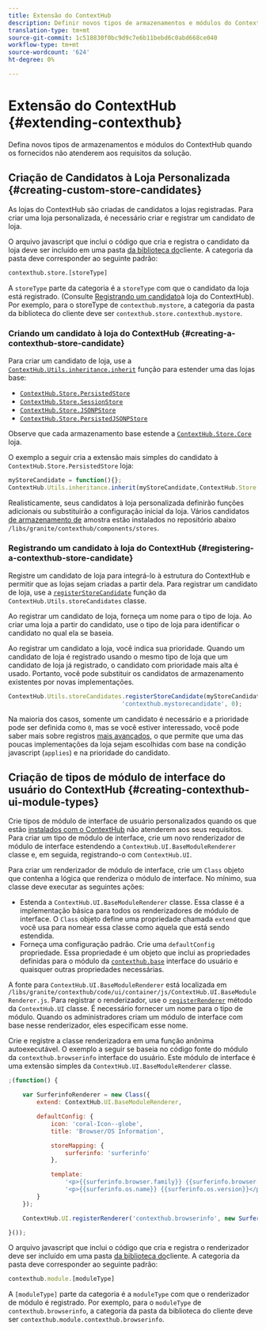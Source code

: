 ```yaml
---
title: Extensão do ContextHub
description: Definir novos tipos de armazenamentos e módulos do ContextHub quando os fornecidos não atenderem aos requisitos da solução
translation-type: tm+mt
source-git-commit: 1c518830f0bc9d9c7e6b11bebd6c0abd668ce040
workflow-type: tm+mt
source-wordcount: '624'
ht-degree: 0%

---
```



# Extensão do ContextHub {#extending-contexthub}

Defina novos tipos de armazenamentos e módulos do ContextHub quando os fornecidos não atenderem aos requisitos da solução.

## Criação de Candidatos à Loja Personalizada {#creating-custom-store-candidates}

As lojas do ContextHub são criadas de candidatos a lojas registradas. Para criar uma loja personalizada, é necessário criar e registrar um candidato de loja.

O arquivo javascript que inclui o código que cria e registra o candidato da loja deve ser incluído em uma pasta [da biblioteca do](/help/implementing/developing/introduction/clientlibs.md)cliente. A categoria da pasta deve corresponder ao seguinte padrão:

```xml
contexthub.store.[storeType]
```

A `storeType` parte da categoria é a `storeType` com que o candidato da loja está registrado. (Consulte [Registrando um candidato](#registering-a-contexthub-store-candidate)à loja do ContextHub). Por exemplo, para o storeType de `contexthub.mystore`, a categoria da pasta da biblioteca do cliente deve ser `contexthub.store.contexthub.mystore`.

### Criando um candidato à loja do ContextHub {#creating-a-contexthub-store-candidate}

Para criar um candidato de loja, use a [`ContextHub.Utils.inheritance.inherit`](contexthub-api.md#inherit-child-parent) função para estender uma das lojas base:

* [`ContextHub.Store.PersistedStore`](contexthub-api.md#contexthub-store-persistedstore)
* [`ContextHub.Store.SessionStore`](contexthub-api.md#contexthub-store-sessionstore)
* [`ContextHub.Store.JSONPStore`](contexthub-api.md#contexthub-store-jsonpstore)
* [`ContextHub.Store.PersistedJSONPStore`](contexthub-api.md#contexthub-store-persistedjsonpstore)

Observe que cada armazenamento base estende a [`ContextHub.Store.Core`](contexthub-api.md#contexthub-store-core) loja.

O exemplo a seguir cria a extensão mais simples do candidato à `ContextHub.Store.PersistedStore` loja:

```javascript
myStoreCandidate = function(){};
ContextHub.Utils.inheritance.inherit(myStoreCandidate,ContextHub.Store.PersistedStore);
```

Realisticamente, seus candidatos à loja personalizada definirão funções adicionais ou substituirão a configuração inicial da loja. Vários candidatos [de armazenamento de](sample-stores.md) amostra estão instalados no repositório abaixo `/libs/granite/contexthub/components/stores`.

### Registrando um candidato à loja do ContextHub {#registering-a-contexthub-store-candidate}

Registre um candidato de loja para integrá-lo à estrutura do ContextHub e permitir que as lojas sejam criadas a partir dela. Para registrar um candidato de loja, use a [`registerStoreCandidate`](contexthub-api.md#registerstorecandidate-store-storetype-priority-applies) função da `ContextHub.Utils.storeCandidates` classe.

Ao registrar um candidato de loja, forneça um nome para o tipo de loja. Ao criar uma loja a partir do candidato, use o tipo de loja para identificar o candidato no qual ela se baseia.

Ao registrar um candidato a loja, você indica sua prioridade. Quando um candidato de loja é registrado usando o mesmo tipo de loja que um candidato de loja já registrado, o candidato com prioridade mais alta é usado. Portanto, você pode substituir os candidatos de armazenamento existentes por novas implementações.

```javascript
ContextHub.Utils.storeCandidates.registerStoreCandidate(myStoreCandidate,
                                'contexthub.mystorecandidate', 0);
```

Na maioria dos casos, somente um candidato é necessário e a prioridade pode ser definida como `0`, mas se você estiver interessado, você pode saber mais sobre registros [mais avançados,](contexthub-api.md#registerstorecandidate-store-storetype-priority-applies) o que permite que uma das poucas implementações da loja sejam escolhidas com base na condição javascript (`applies`) e na prioridade do candidato.

## Criação de tipos de módulo de interface do usuário do ContextHub {#creating-contexthub-ui-module-types}

Crie tipos de módulo de interface de usuário personalizados quando os que estão [instalados com o ContextHub](sample-modules.md) não atenderem aos seus requisitos. Para criar um tipo de módulo de interface, crie um novo renderizador de módulo de interface estendendo a `ContextHub.UI.BaseModuleRenderer` classe e, em seguida, registrando-o com `ContextHub.UI`.

Para criar um renderizador de módulo de interface, crie um `Class` objeto que contenha a lógica que renderiza o módulo de interface. No mínimo, sua classe deve executar as seguintes ações:

* Estenda a `ContextHub.UI.BaseModuleRenderer` classe. Essa classe é a implementação básica para todos os renderizadores de módulo de interface. O `Class` objeto define uma propriedade chamada `extend` que você usa para nomear essa classe como aquela que está sendo estendida.
* Forneça uma configuração padrão. Crie uma `defaultConfig` propriedade. Essa propriedade é um objeto que inclui as propriedades definidas para o módulo da [`contexthub.base`](sample-modules.md#contexthub-base-ui-module-type) interface do usuário e quaisquer outras propriedades necessárias.

A fonte para `ContextHub.UI.BaseModuleRenderer` está localizada em `/libs/granite/contexthub/code/ui/container/js/ContextHub.UI.BaseModuleRenderer.js`.  Para registrar o renderizador, use o [`registerRenderer`](contexthub-api.md#registerrenderer-moduletype-renderer-dontrender) método da `ContextHub.UI` classe. É necessário fornecer um nome para o tipo de módulo. Quando os administradores criam um módulo de interface com base nesse renderizador, eles especificam esse nome.

Crie e registre a classe renderizadora em uma função anônima autoexecutável. O exemplo a seguir se baseia no código fonte do módulo da `contexthub.browserinfo` interface do usuário. Este módulo de interface é uma extensão simples da `ContextHub.UI.BaseModuleRenderer` classe.

```javascript
;(function() {

    var SurferinfoRenderer = new Class({
        extend: ContextHub.UI.BaseModuleRenderer,

        defaultConfig: {
            icon: 'coral-Icon--globe',
            title: 'Browser/OS Information',

            storeMapping: {
                surferinfo: 'surferinfo'
            },

            template:
                '<p>{{surferinfo.browser.family}} {{surferinfo.browser.version}}</p>' +
                '<p>{{surferinfo.os.name}} {{surferinfo.os.version}}</p>'
        }
    });

    ContextHub.UI.registerRenderer('contexthub.browserinfo', new SurferinfoRenderer());

}());
```

O arquivo javascript que inclui o código que cria e registra o renderizador deve ser incluído em uma pasta [da biblioteca do](/help/implementing/developing/introduction/clientlibs.md)cliente. A categoria da pasta deve corresponder ao seguinte padrão:

```javascript
contexthub.module.[moduleType]
```

A `[moduleType]` parte da categoria é a `moduleType` com que o renderizador de módulo é registrado. Por exemplo, para o `moduleType` de `contexthub.browserinfo`, a categoria da pasta da biblioteca do cliente deve ser `contexthub.module.contexthub.browserinfo`.
